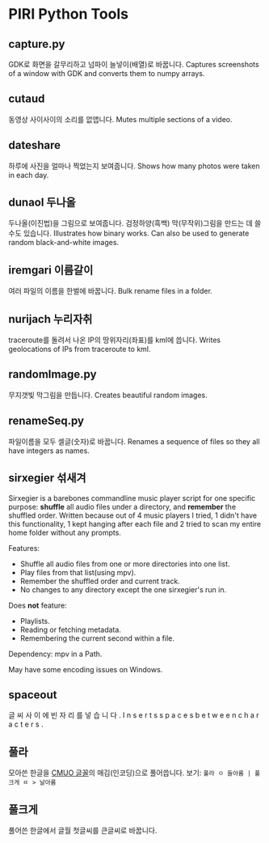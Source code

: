 # PIRI Python Tools

## capture.py
GDK로 화면을 갈무리하고 넘파이 늘넣이(배열)로 바꿉니다.
Captures screenshots of a window with GDK and converts them to numpy arrays.

## cutaud
동영상 사이사이의 소리를 없앱니다.
Mutes multiple sections of a video.

## dateshare
하루에 사진을 얼마나 찍었는지 보여줍니다.
Shows how many photos were taken in each day.

## dunaol 두나올
두나올(이진법)을 그림으로 보여줍니다. 검정하양(흑백) 막(무작위)그림을 만드는 데 쓸 수도 있습니다.
Illustrates how binary works. Can also be used to generate random black-and-white images.

## iremgari 이름갈이
여러 파일의 이름을 한벌에 바꿉니다.
Bulk rename files in a folder.

## nurijach 누리자취
traceroute를 돌려서 나온 IP의 땅위자리(좌표)를 kml에 씁니다.
Writes geolocations of IPs from traceroute to kml.

## randomImage.py
무지갯빛 막그림을 만듭니다.
Creates beautiful random images.

## renameSeq.py
파일이름을 모두 셀글(숫자)로 바꿉니다.
Renames a sequence of files so they all have integers as names.

## sirxegier 섞새겨
Sirxegier is a barebones commandline music player script for one specific purpose: **shuffle** all audio files under a directory, and **remember** the shuffled order. Written because out of 4 music players I tried, 1 didn't have this functionality, 1 kept hanging after each file and 2 tried to scan my entire home folder without any prompts.

Features:

- Shuffle all audio files from one or more directories into one list.
- Play files from that list(using mpv).
- Remember the shuffled order and current track.
- No changes to any directory except the one sirxegier's run in.

Does **not** feature:

- Playlists.
- Reading or fetching metadata.
- Remembering the current second within a file.

Dependency: mpv in a Path.

May have some encoding issues on Windows.

## spaceout
글 씨 사 이 에 빈 자 리 를 넣 습 니 다 .
I n s e r t s s p a c e s b e t w e e n c h a r a c t e r s .

## 풀라
모아쓴 한글을 [CMUO 글꼴](https://github.com/Tzetachi/Computer-Modern-Unicode-Oesol)의 매김(인코딩)으로 풀어씁니다. 보기: `풀라 ㅇ 들아롬 | 풀크게 ㄸ > 날아롬`

## 풀크게
풀어쓴 한글에서 글월 첫글씨를 큰글씨로 바꿉니다.
